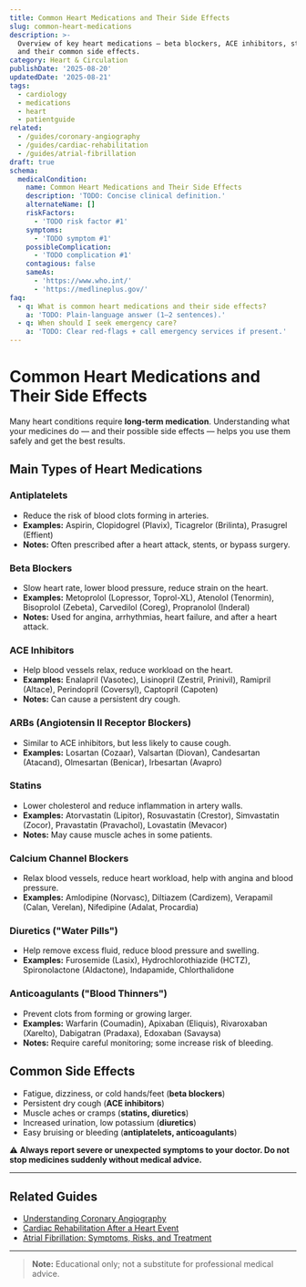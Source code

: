 ```yaml
---
title: Common Heart Medications and Their Side Effects
slug: common-heart-medications
description: >-
  Overview of key heart medications — beta blockers, ACE inhibitors, statins —
  and their common side effects.
category: Heart & Circulation
publishDate: '2025-08-20'
updatedDate: '2025-08-21'
tags:
  - cardiology
  - medications
  - heart
  - patientguide
related:
  - /guides/coronary-angiography
  - /guides/cardiac-rehabilitation
  - /guides/atrial-fibrillation
draft: true
schema:
  medicalCondition:
    name: Common Heart Medications and Their Side Effects
    description: 'TODO: Concise clinical definition.'
    alternateName: []
    riskFactors:
      - 'TODO risk factor #1'
    symptoms:
      - 'TODO symptom #1'
    possibleComplication:
      - 'TODO complication #1'
    contagious: false
    sameAs:
      - 'https://www.who.int/'
      - 'https://medlineplus.gov/'
faq:
  - q: What is common heart medications and their side effects?
    a: 'TODO: Plain-language answer (1–2 sentences).'
  - q: When should I seek emergency care?
    a: 'TODO: Clear red-flags + call emergency services if present.'
---
```

# Common Heart Medications and Their Side Effects

Many heart conditions require **long-term medication**. Understanding what your medicines do — and their possible side effects — helps you use them safely and get the best results.

## Main Types of Heart Medications

### Antiplatelets
- Reduce the risk of blood clots forming in arteries.  
- **Examples:** Aspirin, Clopidogrel (Plavix), Ticagrelor (Brilinta), Prasugrel (Effient)  
- **Notes:** Often prescribed after a heart attack, stents, or bypass surgery.  

### Beta Blockers
- Slow heart rate, lower blood pressure, reduce strain on the heart.  
- **Examples:** Metoprolol (Lopressor, Toprol-XL), Atenolol (Tenormin), Bisoprolol (Zebeta), Carvedilol (Coreg), Propranolol (Inderal)  
- **Notes:** Used for angina, arrhythmias, heart failure, and after a heart attack.  

### ACE Inhibitors
- Help blood vessels relax, reduce workload on the heart.  
- **Examples:** Enalapril (Vasotec), Lisinopril (Zestril, Prinivil), Ramipril (Altace), Perindopril (Coversyl), Captopril (Capoten)  
- **Notes:** Can cause a persistent dry cough.  

### ARBs (Angiotensin II Receptor Blockers)
- Similar to ACE inhibitors, but less likely to cause cough.  
- **Examples:** Losartan (Cozaar), Valsartan (Diovan), Candesartan (Atacand), Olmesartan (Benicar), Irbesartan (Avapro)  

### Statins
- Lower cholesterol and reduce inflammation in artery walls.  
- **Examples:** Atorvastatin (Lipitor), Rosuvastatin (Crestor), Simvastatin (Zocor), Pravastatin (Pravachol), Lovastatin (Mevacor)  
- **Notes:** May cause muscle aches in some patients.  

### Calcium Channel Blockers
- Relax blood vessels, reduce heart workload, help with angina and blood pressure.  
- **Examples:** Amlodipine (Norvasc), Diltiazem (Cardizem), Verapamil (Calan, Verelan), Nifedipine (Adalat, Procardia)  

### Diuretics ("Water Pills")
- Help remove excess fluid, reduce blood pressure and swelling.  
- **Examples:** Furosemide (Lasix), Hydrochlorothiazide (HCTZ), Spironolactone (Aldactone), Indapamide, Chlorthalidone  

### Anticoagulants ("Blood Thinners")
- Prevent clots from forming or growing larger.  
- **Examples:** Warfarin (Coumadin), Apixaban (Eliquis), Rivaroxaban (Xarelto), Dabigatran (Pradaxa), Edoxaban (Savaysa)  
- **Notes:** Require careful monitoring; some increase risk of bleeding.  

## Common Side Effects
- Fatigue, dizziness, or cold hands/feet (**beta blockers**)  
- Persistent dry cough (**ACE inhibitors**)  
- Muscle aches or cramps (**statins, diuretics**)  
- Increased urination, low potassium (**diuretics**)  
- Easy bruising or bleeding (**antiplatelets, anticoagulants**)  

⚠️ **Always report severe or unexpected symptoms to your doctor. Do not stop medicines suddenly without medical advice.**

---

## Related Guides
- [Understanding Coronary Angiography](/guides/coronary-angiography)  
- [Cardiac Rehabilitation After a Heart Event](/guides/cardiac-rehabilitation)  
- [Atrial Fibrillation: Symptoms, Risks, and Treatment](/guides/atrial-fibrillation)  

---

> **Note:** Educational only; not a substitute for professional medical advice.
